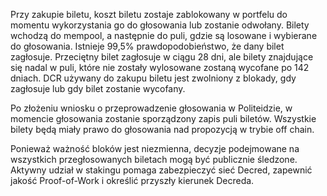 Przy zakupie biletu, koszt biletu zostaje zablokowany w portfelu do momentu wykorzystania go do głosowania lub zostanie odwołany. Bilety wchodzą do mempool, a następnie do puli, gdzie są losowane i wybierane do głosowania. Istnieje 99,5% prawdopodobieństwo, że dany bilet zagłosuje. Przeciętny bilet zagłosuje w ciągu 28 dni, ale bilety znajdujące się nadal w puli, które nie zostały wylosowane zostaną wycofane po 142 dniach. DCR używany do zakupu biletu jest zwolniony z blokady, gdy zagłosuje lub gdy bilet zostanie wycofany.

Po złożeniu wniosku o przeprowadzenie głosowania w Politeidzie, w momencie głosowania zostanie sporządzony zapis puli biletów. Wszystkie bilety będą miały prawo do głosowania nad propozycją w trybie off chain.

Ponieważ ważność bloków jest niezmienna, decyzje podejmowane na wszystkich przegłosowanych biletach mogą być publicznie śledzone. Aktywny udział w stakingu pomaga zabezpieczyć sieć Decred, zapewnić jakość Proof-of-Work i określić przyszły kierunek Decreda.
